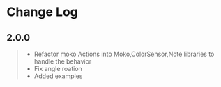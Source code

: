 # Change Log

## 2.0.0 
>
> * Refactor moko Actions into Moko,ColorSensor,Note libraries to handle the behavior 
> * Fix angle roation 
> * Added examples
>
